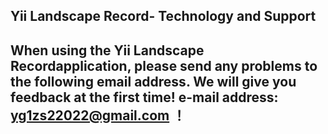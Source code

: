 ## Yii Landscape Record- Technology and Support


## When using the Yii Landscape Recordapplication, please send any problems to the following email address. We will give you feedback at the first time! e-mail address: yg1zs22022@gmail.com ！
